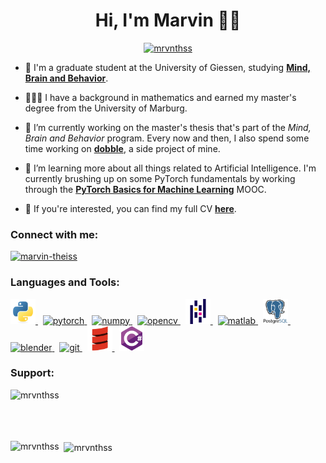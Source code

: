 <h1 align="center">Hi, I'm Marvin 👋🏼</h1>

<p align="center">
  <a href="https://github.com/ryo-ma/github-profile-trophy">
    <img src="https://github-profile-trophy.vercel.app/?username=mrvnthss&rank=SECRET,SSS,SS,S,AAA,AA,A,B,C&column=-1" alt="mrvnthss" />
  </a>
</p>

- 🧠 I'm a graduate student at the University of Giessen, studying [**Mind, Brain and Behavior**](https://github.com/mrvnthss/mind-brain-behavior).

- 👨🏼‍🎓 I have a background in mathematics and earned my master's degree from the University of Marburg.

- 🔭 I’m currently working on the master's thesis that's part of the *Mind, Brain and Behavior* program. Every now and then, I also spend some time working on [**dobble**](https://github.com/mrvnthss/dobble), a side project of mine. 

- 🌱 I’m learning more about all things related to Artificial Intelligence. I'm currently brushing up on some PyTorch fundamentals by working through the [**PyTorch Basics for Machine Learning**](https://www.edx.org/learn/pytorch/ibm-pytorch-basics-for-machine-learning) MOOC.

- 📜 If you're interested, you can find my full CV [**here**](https://www.dropbox.com/scl/fi/86llkakf5ivtex6jwwa0a/2024-02-07.pdf?rlkey=4kfyhm0e35qj94dvfa3hbwzod&dl=0).

<h3 align="left">Connect with me:</h3>
<p align="left">
  <a href="https://linkedin.com/in/marvin-theiss" target="_blank">
    <img src="https://raw.githubusercontent.com/rahuldkjain/github-profile-readme-generator/master/src/images/icons/Social/linked-in-alt.svg" alt="marvin-theiss" width="40" height="30" />
  </a>
</p>

<h3 align="left">Languages and Tools:</h3>
<p align="left">
  <a href="https://www.python.org" target="_blank" rel="noreferrer">
    <img src="https://raw.githubusercontent.com/devicons/devicon/master/icons/python/python-original.svg" alt="python" width="40" height="40"/>
  </a>
  &nbsp;
  <a href="https://pytorch.org/" target="_blank" rel="noreferrer">
    <img src="https://www.vectorlogo.zone/logos/pytorch/pytorch-icon.svg" alt="pytorch" width="40" height="40"/>
  </a>
  &nbsp;
    <a href="https://numpy.org" target="_blank" rel="noreferrer">
    <img src="https://github.com/numpy/numpy/blob/main/branding/logo/logomark/numpylogoicon.png?raw=true" alt="numpy" width="40" height="40"/>
  </a>
  &nbsp;
  <a href="https://opencv.org/" target="_blank" rel="noreferrer">
    <img src="https://www.vectorlogo.zone/logos/opencv/opencv-icon.svg" alt="opencv" width="40" height="40"/>
  </a>
  &nbsp;
  <a href="https://pandas.pydata.org/" target="_blank" rel="noreferrer">
    <img src="https://raw.githubusercontent.com/devicons/devicon/2ae2a900d2f041da66e950e4d48052658d850630/icons/pandas/pandas-original.svg" alt="pandas" width="40" height="40"/>
  </a>
  &nbsp;
  <a href="https://www.mathworks.com/" target="_blank" rel="noreferrer">
    <img src="https://upload.wikimedia.org/wikipedia/commons/2/21/Matlab_Logo.png" alt="matlab" width="40" height="40"/>
  </a>
  &nbsp;
  <a href="https://www.postgresql.org" target="_blank" rel="noreferrer">
    <img src="https://raw.githubusercontent.com/devicons/devicon/master/icons/postgresql/postgresql-original-wordmark.svg" alt="postgresql" width="40" height="40"/>
  </a>
  &nbsp;
  <a href="https://www.blender.org/" target="_blank" rel="noreferrer">
    <img src="https://download.blender.org/branding/community/blender_community_badge_white.svg" alt="blender" width="40" height="40"/>
  </a>
  &nbsp;
  <a href="https://git-scm.com/" target="_blank" rel="noreferrer">
    <img src="https://www.vectorlogo.zone/logos/git-scm/git-scm-icon.svg" alt="git" width="40" height="40"/>
  </a>
  &nbsp;
  <a href="https://www.scala-lang.org" target="_blank" rel="noreferrer">
    <img src="https://raw.githubusercontent.com/devicons/devicon/master/icons/scala/scala-original.svg" alt="scala" width="40" height="40"/>
  </a>
  &nbsp;
  <a href="https://www.w3schools.com/cs/" target="_blank" rel="noreferrer">
    <img src="https://raw.githubusercontent.com/devicons/devicon/master/icons/csharp/csharp-original.svg" alt="csharp" width="40" height="40"/>
  </a>
</p>

<h3 align="left">Support:</h3>
<p>
  <a href="https://www.buymeacoffee.com/mrvnthss">
    <img align="left" src="https://cdn.buymeacoffee.com/buttons/v2/default-yellow.png" height="50" width="210" alt="mrvnthss"/>
  </a>
</p>

<br><br><br><br>

<p>
  <img align="left" src="https://github-readme-stats.vercel.app/api/top-langs?username=mrvnthss&show_icons=true&locale=en&layout=compact" alt="mrvnthss"/>
</p>

<p>
  &nbsp;
  <img align="center" src="https://github-readme-stats.vercel.app/api?username=mrvnthss&show_icons=true&locale=en" alt="mrvnthss"/>
</p>
